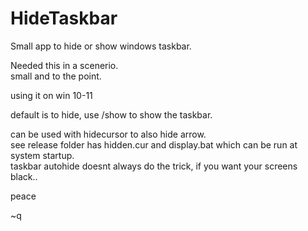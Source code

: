 # HideTaskbar
Small app to hide or show windows taskbar.<br>

Needed this in a scenerio.<br>
small and to the point.<br>

using it on win 10-11<br>

default is to hide, use /show to show the taskbar.
<br>

can be used with hidecursor to also hide arrow.<br>
see release folder has hidden.cur and display.bat which can be run at system startup.<br>
taskbar autohide doesnt always do the trick, if you want your screens black..<br>


peace

~q
